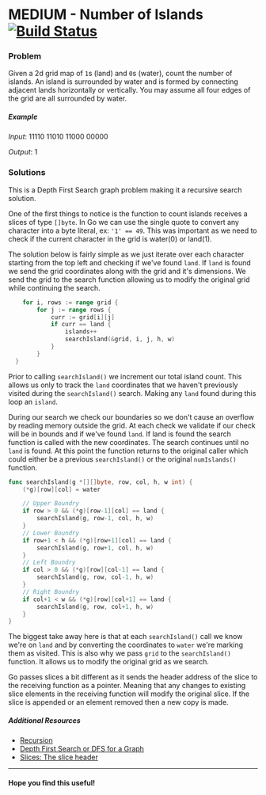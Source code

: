 # MEDIUM - Number of Islands [![Build Status](https://api.travis-ci.org/arian-amador/GoLeetCode.svg)](https://travis-ci.org/arian-amador/GoLeetCode)

### Problem

Given a 2d grid map of `1`s (land) and `0`s (water), count the number of islands. An island is surrounded by water and is formed by connecting adjacent lands horizontally or vertically. You may assume all four edges of the grid are all surrounded by water.

##### Example

_Input_:
11110
11010
11000
00000

_Output_: 1

### Solutions

This is a Depth First Search graph problem making it a recursive search solution.

One of the first things to notice is the function to count islands receives a slices of type `[]byte`. In Go we can use the single quote to convert any character into a byte literal, ex: `'1' == 49`. This was important as we need to check if the current character in the grid is water(0) or land(1).

The solution below is fairly simple as we just iterate over each character starting from the top left and checking if we've found `land`. If `land` is found we send the grid coordinates along with the grid and it's dimensions. We send the grid to the search function allowing us to modify the original grid while continuing the search.

```Go
	for i, rows := range grid {
		for j := range rows {
			curr := grid[i][j]
			if curr == land {
				islands++
				searchIsland(&grid, i, j, h, w)
			}
		}
  }
```

Prior to calling `searchIsland()` we increment our total island count. This allows us only to track the `land` coordinates that we haven't previously visited during the `searchIsland()` search. Making any `land` found during this loop an `island`.

During our search we check our boundaries so we don't cause an overflow by reading memory outside the grid. At each check we validate if our check will be in bounds and if we've found `land`. If land is found the search function is called with the new coordinates. The search continues until no `land` is found. At this point the function returns to the original caller which could either be a previous `searchIsland()` or the original `numIslands()` function.

```Go
func searchIsland(g *[][]byte, row, col, h, w int) {
	(*g)[row][col] = water

	// Upper Boundry
	if row > 0 && (*g)[row-1][col] == land {
		searchIsland(g, row-1, col, h, w)
	}
	// Lower Boundry
	if row+1 < h && (*g)[row+1][col] == land {
		searchIsland(g, row+1, col, h, w)
	}
	// Left Boundry
	if col > 0 && (*g)[row][col-1] == land {
		searchIsland(g, row, col-1, h, w)
	}
	// Right Boundry
	if col+1 < w && (*g)[row][col+1] == land {
		searchIsland(g, row, col+1, h, w)
	}
}
```

The biggest take away here is that at each `searchIsland()` call we know we're on `land` and by converting the coordinates to `water` we're marking them as visited. This is also why we pass `grid` to the `searchIsland()` function. It allows us to modify the original grid as we search.

Go passes slices a bit different as it sends the header address of the slice to the receiving function as a pointer. Meaning that any changes to existing slice elements in the receiving function will modify the original slice. If the slice is appended or an element removed then a new copy is made.

##### Additional Resources

- [Recursion](https://www.geeksforgeeks.org/recursion/)
- [Depth First Search or DFS for a Graph](https://www.geeksforgeeks.org/depth-first-search-or-dfs-for-a-graph/)
- [Slices: The slice header](https://blog.golang.org/slices)

---

#### Hope you find this useful!
